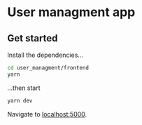 # User managment app

## Get started

Install the dependencies...

```bash
cd user_managment/frontend
yarn
```

...then start

```bash
yarn dev
```

Navigate to [localhost:5000](http://localhost:5000).

